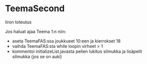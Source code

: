 # TeemaSecond
Iiron toteutus

Jos haluat ajaa Teema 1:n niin:
- aseta TeemaFAS:ssa joukkueet 10:een ja kierrokset 18
- vaihda TeemaFAS:sta while loopin virheet > 1 
- kommentoi initializeList.javasta pelien lukitus silmukka ja lisäpelit silmukka (jos se on auki)
